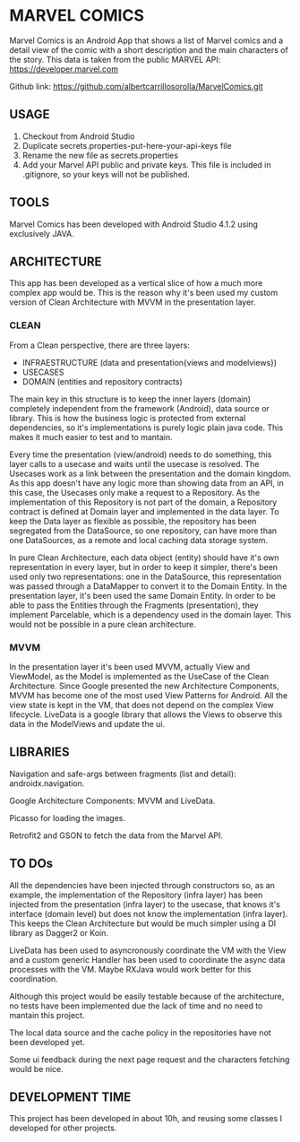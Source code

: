 # MARVEL COMICS

Marvel Comics is an Android App that shows a list of Marvel comics and a detail view of the comic with a short description and the main characters of the story.
This data is taken from the public MARVEL API: https://developer.marvel.com

Github link: https://github.com/albertcarrillosorolla/MarvelComics.git

## USAGE

1. Checkout from Android Studio
2. Duplicate secrets.properties-put-here-your-api-keys file
3. Rename the new file as secrets.properties
4. Add your Marvel API public and private keys. This file is included in .gitignore, so your keys will not be published.

## TOOLS

Marvel Comics has been developed with Android Studio 4.1.2 using exclusively JAVA.

## ARCHITECTURE

This app has been developed as a vertical slice of how a much more complex app would be. This is the reason why it's been used my custom version of Clean Architecture with MVVM in the presentation 
layer.

### CLEAN

From a Clean perspective, there are three layers:
- INFRAESTRUCTURE (data and presentation{views and modelviews})
- USECASES
- DOMAIN (entities and repository contracts)

The main key in this structure is to keep the inner layers (domain) completely independent from the framework (Android), data source or library. This is how the business logic is protected from external dependencies, so it's implementations is purely logic plain java code. This makes it much easier to test and to mantain.

Every time the presentation (view/android) needs to do something, this layer calls to a usecase and waits until the usecase is resolved. The Usecases work as a link between the presentation and the domain kingdom. As this app doesn't have any logic more than showing data from an API, in this case, the Usecases only make a request to a Repository. As the implementation of this Repository is not part of the domain, a Repository contract is defined at Domain layer and implemented in the data layer. To keep the Data layer as flexible as possible, the repository has been segregated from the DataSource, so one repository, can have more than one DataSources, as a remote and local caching data storage system. 

In pure Clean Architecture, each data object (entity) should have it's own representation in every layer, but in order to keep it simpler, there's been used only two representations: one in the DataSource, this representation was passed through a DataMapper to convert it to the Domain Entity. In the presentation layer, it's been used the same Domain Entity. In order to be able to pass the Entities through the Fragments (presentation), they implement Parcelable, which is a dependency used in the domain layer. This would not be possible in a pure clean architecture.

### MVVM

In the presentation layer it's been used MVVM, actually View and ViewModel, as the Model is implemented as the UseCase of the Clean Architecture. Since Google presented the new Architecture Components, MVVM has become one of the most used View Patterns for Android. All the view state is kept in the VM, that does not depend on the complex View lifecycle. LiveData is a google library that allows the Views to observe this data in the ModelViews and update the ui.

## LIBRARIES

Navigation and safe-args between fragments (list and detail): androidx.navigation.

Google Architecture Components: MVVM and LiveData.

Picasso for loading the images.

Retrofit2 and GSON to fetch the data from the Marvel API.

## TO DOs

All the dependencies have been injected through constructors so, as an example, the implementation of the Repository (infra layer) has been injected from the presentation (infra layer) to the usecase, that knows it's interface (domain level) but does not know the implementation (infra layer). This keeps the Clean Architecture but would be much simpler using a DI library as Dagger2 or Koin.

LiveData has been used to asyncronously coordinate the VM with the View and a custom generic Handler has been used to coordinate the async data processes with the VM. Maybe RXJava would work better for this coordination.

Although this project would be easily testable because of the architecture, no tests have been implemented due the lack of time and no need to mantain this project.

The local data source and the cache policy in the repositories have not been developed yet.

Some ui feedback during the next page request and the characters fetching would be nice.

## DEVELOPMENT TIME

This project has been developed in about 10h, and reusing some classes I developed for other projects.

